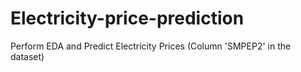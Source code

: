 # Electricity-price-prediction
Perform EDA and Predict Electricity Prices (Column 'SMPEP2' in the dataset)
